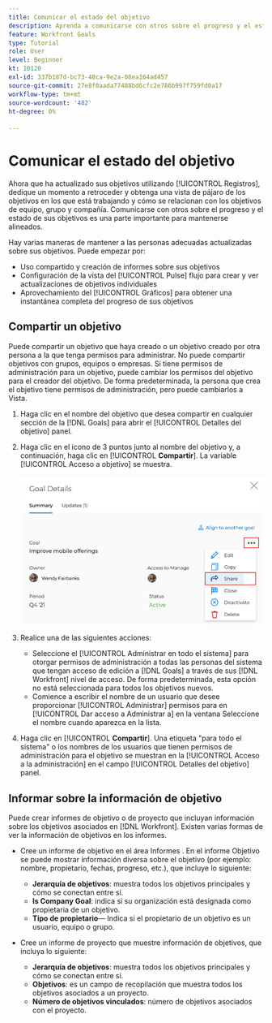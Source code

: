 ```yaml
---
title: Comunicar el estado del objetivo
description: Aprenda a comunicarse con otros sobre el progreso y el estado de sus objetivos en [!DNL Workfront Goals].
feature: Workfront Goals
type: Tutorial
role: User
level: Beginner
kt: 10120
exl-id: 337b187d-bc73-48ca-9e2a-08ea164ad457
source-git-commit: 27e8f0aada77488bd6cfc2e786b997f759fd0a17
workflow-type: tm+mt
source-wordcount: '482'
ht-degree: 0%

---
```


# Comunicar el estado del objetivo

Ahora que ha actualizado sus objetivos utilizando [!UICONTROL Registros], dedique un momento a retroceder y obtenga una vista de pájaro de los objetivos en los que está trabajando y cómo se relacionan con los objetivos de equipo, grupo y compañía. Comunicarse con otros sobre el progreso y el estado de sus objetivos es una parte importante para mantenerse alineados.

Hay varias maneras de mantener a las personas adecuadas actualizadas sobre sus objetivos. Puede empezar por:

* Uso compartido y creación de informes sobre sus objetivos
* Configuración de la vista del [!UICONTROL Pulse] flujo para crear y ver actualizaciones de objetivos individuales
* Aprovechamiento del [!UICONTROL Gráficos] para obtener una instantánea completa del progreso de sus objetivos

## Compartir un objetivo

Puede compartir un objetivo que haya creado o un objetivo creado por otra persona a la que tenga permisos para administrar. No puede compartir objetivos con grupos, equipos o empresas. Si tiene permisos de administración para un objetivo, puede cambiar los permisos del objetivo para el creador del objetivo. De forma predeterminada, la persona que crea el objetivo tiene permisos de administración, pero puede cambiarlos a Vista.

1. Haga clic en el nombre del objetivo que desea compartir en cualquier sección de la [!DNL Goals] para abrir el [!UICONTROL Detalles del objetivo] panel.

1. Haga clic en el icono de 3 puntos junto al nombre del objetivo y, a continuación, haga clic en [!UICONTROL **Compartir**]. La variable [!UICONTROL Acceso a objetivo] se muestra.

   ![Assss](assets/17-workfront-goals-share-a-goal.png)

1. Realice una de las siguientes acciones:

   * Seleccione el [!UICONTROL Administrar en todo el sistema] para otorgar permisos de administración a todas las personas del sistema que tengan acceso de edición a [!DNL Goals] a través de sus [!DNL Workfront] nivel de acceso. De forma predeterminada, esta opción no está seleccionada para todos los objetivos nuevos.
   * Comience a escribir el nombre de un usuario que desee proporcionar [!UICONTROL Administrar] permisos para en [!UICONTROL Dar acceso a Administrar a] en la ventana Seleccione el nombre cuando aparezca en la lista.

1. Haga clic en [!UICONTROL **Compartir**]. Una etiqueta &quot;para todo el sistema&quot; o los nombres de los usuarios que tienen permisos de administración para el objetivo se muestran en la [!UICONTROL Acceso a la administración] en el campo [!UICONTROL Detalles del objetivo] panel.

## Informar sobre la información de objetivo

Puede crear informes de objetivo o de proyecto que incluyan información sobre los objetivos asociados en [!DNL Workfront]. Existen varias formas de ver la información de objetivos en los informes.

* Cree un informe de objetivo en el área Informes . En el informe Objetivo se puede mostrar información diversa sobre el objetivo (por ejemplo: nombre, propietario, fechas, progreso, etc.), que incluye lo siguiente:

   * **Jerarquía de objetivos**: muestra todos los objetivos principales y cómo se conectan entre sí.
   * **Is Company Goal**: indica si su organización está designada como propietaria de un objetivo.
   * **Tipo de propietario**— Indica si el propietario de un objetivo es un usuario, equipo o grupo.

* Cree un informe de proyecto que muestre información de objetivos, que incluya lo siguiente:
   * **Jerarquía de objetivos**: muestra todos los objetivos principales y cómo se conectan entre sí.
   * **Objetivos**: es un campo de recopilación que muestra todos los objetivos asociados a un proyecto.
   * **Número de objetivos vinculados**: número de objetivos asociados con el proyecto.
